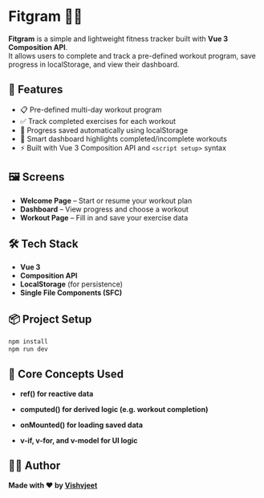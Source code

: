 # Fitgram 🏋️‍♂️

**Fitgram** is a simple and lightweight fitness tracker built with **Vue 3 Composition API**.  
It allows users to complete and track a pre-defined workout program, save progress in localStorage, and view their dashboard.

## 🚀 Features

- 📋 Pre-defined multi-day workout program
- ✅ Track completed exercises for each workout
- 💾 Progress saved automatically using localStorage
- 🧠 Smart dashboard highlights completed/incomplete workouts
- ⚡ Built with Vue 3 Composition API and `<script setup>` syntax

## 🖼️ Screens

- **Welcome Page** – Start or resume your workout plan
- **Dashboard** – View progress and choose a workout
- **Workout Page** – Fill in and save your exercise data

## 🛠 Tech Stack

- **Vue 3**
- **Composition API**
- **LocalStorage** (for persistence)
- **Single File Components (SFC)**

## 📦 Project Setup

```bash
npm install
npm run dev
```

## 🧠 Core Concepts Used
- **ref() for reactive data**

- **computed() for derived logic (e.g. workout completion)**

- **onMounted() for loading saved data**

- **v-if, v-for, and v-model for UI logic**

## 🧑‍💻 Author

**Made with ❤️ by [Vishvjeet](https://x.com/RVishvjeet_/)**
